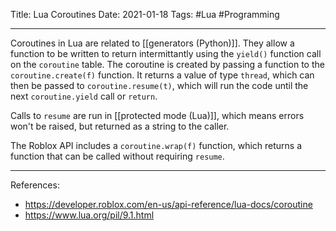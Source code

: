 Title: Lua Coroutines
Date: 2021-01-18
Tags: #Lua #Programming

---

Coroutines in Lua are related to [[generators (Python)]]. They allow a function to be written to return intermittantly using the `yield()` function call on the `coroutine` table. The coroutine is created by passing a function to the `coroutine.create(f)` function. It returns a value of type `thread`, which can then be passed to   `coroutine.resume(t)`, which will run the code until the next `coroutine.yield` call or `return`.

Calls to `resume` are run in [[protected mode (Lua)]], which means errors won't be raised, but returned as a string to the caller.

The Roblox API includes a `coroutine.wrap(f)` function, which returns a function that can be called without requiring `resume`.

---

References:
* https://developer.roblox.com/en-us/api-reference/lua-docs/coroutine
* https://www.lua.org/pil/9.1.html